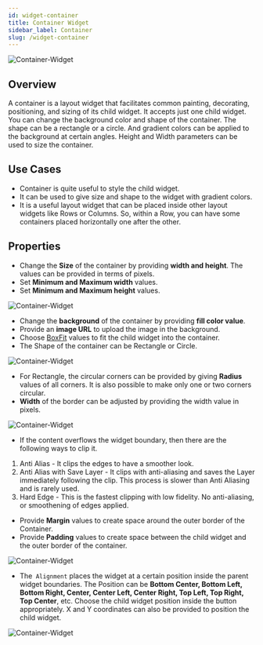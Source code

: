 ```yaml
---
id: widget-container
title: Container Widget
sidebar_label: Container
slug: /widget-container
---
```


![Container-Widget](/img/Widget-Container-1.png)

## Overview 

A container is a layout widget that facilitates common painting, decorating, positioning, and sizing of its child widget. It accepts just one child widget. You can change the background color and shape of the container. The shape can be a rectangle or a circle. And gradient colors can be applied to the background at certain angles. Height and Width parameters can be used to size the container.

## Use Cases

* Container is quite useful to style the child widget.
* It can be used to give size and shape to the widget with gradient colors.
* It is a useful layout widget that can be placed inside other layout widgets like Rows or Columns. So, within a Row, you can have some containers placed horizontally one after the other.

## Properties

* Change the **Size** of the container by providing **width and height**. The values can be provided in terms of pixels.
* Set **Minimum and Maximum width** values.
* Set **Minimum and Maximum height** values.

![Container-Widget](/img/Widget-Container-2.png)

* Change the **background** of the container by providing **fill color value**. 
* Provide an **image URL** to upload the image in the background.
* Choose [BoxFit](https://api.flutter.dev/flutter/painting/BoxFit.html) values to fit the child widget into the container.
* The Shape of the container can be Rectangle or Circle.

![Container-Widget](/img/Widget-Container-3.png)

* For Rectangle, the circular corners can be provided by giving **Radius** values of all corners. It is also possible to make only one or two corners circular.
* **Width** of the border can be adjusted by providing the width value in pixels.

![Container-Widget](/img/Widget-Container-4.png)

* If the content overflows the widget boundary, then there are the following ways to clip it.

1. Anti Alias - It clips the edges to have a smoother look. 
2. Anti Alias with Save Layer - It clips with anti-aliasing and saves the Layer immediately following the clip. This process is slower than Anti Aliasing and is rarely used.
3. Hard Edge - This is the fastest clipping with low fidelity. No anti-aliasing, or smoothening of edges applied.
* Provide **Margin** values to create space around the outer border of the Container.
* Provide **Padding** values to create space between the child widget and the outer border of the container. 

![Container-Widget](/img/Widget-Container-5.png)

* The` Alignment` places the widget at a certain position inside the parent widget boundaries. The Position can be **Bottom Center, Bottom Left, Bottom Right, Center, Center Left, Center Right, Top Left, Top Right, Top Center**, etc. Choose the child widget position inside the button appropriately. X and Y coordinates can also be provided to position the child widget.

![Container-Widget](/img/Widget-Container-6.png)